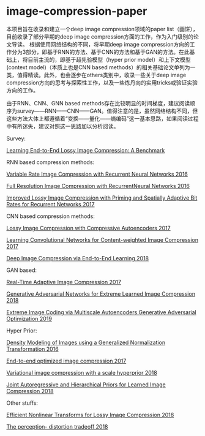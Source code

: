 # image-compression-paper

本项目旨在收录和建立一个deep image compression领域的paper list（画饼），目前收录了部分早期的deep image compression方面的工作，作为入门级别的论文导读。
根据使用网络结构的不同，将早期deep image compression方向的工作分为3部分，即基于RNN的方法、基于CNN的方法和基于GAN的方法。在此基础上，将目前主流的，即基于超先验模型（hyper prior model）和上下文模型(context model)（本质上也是CNN based methods）的相关基础论文单列为一类，值得精读。此外，也会逐步在others类别中，收录一些关于deep image compression方向的思考与探索性工作，以及一些炼丹向的实用tricks或验证实验方向的工作。

由于RNN、CNN、GNN based methods存在比较明显的时间梯度，建议阅读顺序为survey——RNN——CNN——GAN。值得注意的是，虽然网络结构不同，但这些方法大体上都遵循着“变换——量化——熵编码”这一基本思路，如果阅读过程中有所迷失，建议对照这一思路加以分析阅读。

Survey:

[Learning End-to-End Lossy Image Compression: A Benchmark](https://arxiv.org/pdf/2002.03711.pdf)

RNN based compression methods:

[Variable Rate Image Compression with Recurrent Neural Networks  2016](https://arxiv.org/abs/1511.06085)

[Full Resolution Image Compression with RecurrentNeural Networks   2016](https://www.ijraset.com/fileserve.php?FID=9723)

[Improved Lossy Image Compression with Priming and Spatially Adaptive Bit Rates for Recurrent Networks   2017](https://openaccess.thecvf.com/content_cvpr_2018/papers/Johnston_Improved_Lossy_Image_CVPR_2018_paper.pdf)

CNN based compression methods:

[Lossy Image Compression with Compressive Autoencoders 2017](https://arxiv.org/pdf/1703.00395.pdf)

[Learning Convolutional Networks for Content-weighted Image Compression 2017](https://arxiv.org/pdf/1904.00664.pdf)

[Deep Image Compression via End-to-End Learning 2018](https://arxiv.org/pdf/1806.01496.pdf)


GAN based:

[Real-Time Adaptive Image Compression 2017](https://arxiv.org/pdf/1705.05823.pdf)

[Generative Adversarial Networks for Extreme Learned Image Compression 2018](https://arxiv.org/pdf/1804.02958.pdf)

[Extreme Image Coding via Multiscale Autoencoders Generative Adversarial Optimization 2019](https://arxiv.org/pdf/1904.03851v2.pdf)

Hyper Prior:

[Density Modeling of Images using a Generalized Normalization Transformation 2016](https://arxiv.org/pdf/1511.06281.pdf)

[End-to-end optimized image compression 2017](https://arxiv.org/pdf/1611.01704.pdf)

[Variational image compression with a scale hyperprior 2018](http://export.arxiv.org/pdf/1802.01436)

[Joint Autoregressive and Hierarchical Priors for Learned Image Compression 2018](https://arxiv.org/pdf/1809.02736.pdf)



Other stuffs:

[Efficient Nonlinear Transforms for Lossy Image Compression 2018](https://arxiv.org/pdf/1802.00847.pdf)

[The perception- distortion tradeoff 2018](https://arxiv.org/pdf/1711.06077.pdf)

